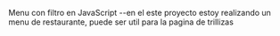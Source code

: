 Menu con filtro en JavaScript
--en el este proyecto estoy realizando un menu de restaurante, puede ser util para la pagina de trillizas